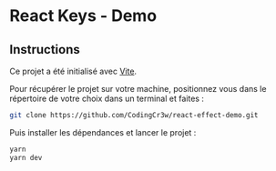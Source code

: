 # React Keys - Demo

## Instructions

Ce projet a été initialisé avec [Vite](https://vitejs.dev/guide/).

Pour récupérer le projet sur votre machine, positionnez vous dans le répertoire de votre choix dans un terminal et faites :

```sh
git clone https://github.com/CodingCr3w/react-effect-demo.git
```

Puis installer les dépendances et lancer le projet :

```sh
yarn
yarn dev
```
